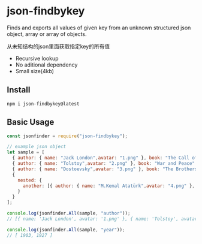 # json-findbykey

Finds and exports all values of given key from an unknown structured json object, array or array of objects.

从未知结构的json里面获取指定key的所有值

- Recursive lookup
- No aditional dependency
- Small size(4kb)

## Install

```
npm i json-findbykey@latest
```

## Basic Usage

```javascript
const jsonfinder = require("json-findbykey");

// example json object
let sample = [
  { author: { name: "Jack London",avatar: "1.png" }, book: "The Call of the Wild", year: 1903 },
  { author: { name: "Tolstoy",avatar: "2.png" }, book: "War and Peace" },
  { author: { name: "Dostoevsky",avatar: "3.png" }, book: "The Brothers Karamazov" },
  {
    nested: {
      another: [{ author: { name: "M.Kemal Atatürk",avatar: "4.png" }, book: "Nutuk", year: 1927 }]
    }
  }
];

console.log(jsonfinder.All(sample, "author"));
// [{ name: 'Jack London', avatar: '1.png' }, { name: 'Tolstoy', avatar: '2.png' }, { name: 'Dostoevsky', avatar: '3.png' }, { name: 'M.Kemal Atatürk', avatar: '4.png' }]

console.log(jsonfinder.All(sample, "year"));
// [ 1903, 1927 ]
```
